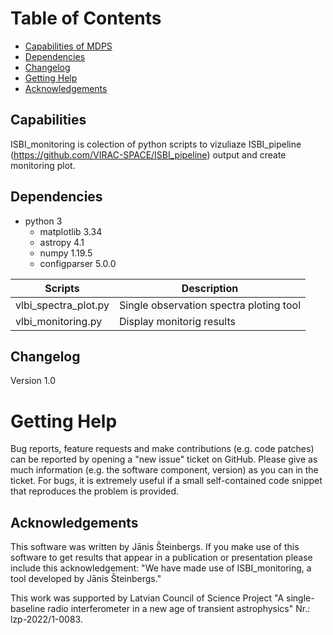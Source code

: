 
# Table of Contents
- [Capabilities of MDPS](#capabilities-of-mdps)
- [Dependencies](#dependencies)
- [Changelog](#changelog)
- [Getting Help](#getting-help)
- [Acknowledgements](#acknowledgements)
  
## Capabilities
ISBI_monitoring is colection of python scripts to vizuliaze ISBI_pipeline (https://github.com/VIRAC-SPACE/ISBI_pipeline) output and create monitoring plot.

## Dependencies
- python 3
  - matplotlib 3.34
  - astropy 4.1
  - numpy 1.19.5
  - configparser 5.0.0
    
| **Scripts** | **Description** |
| --- | --- |
| vlbi_spectra_plot.py | Single observation spectra ploting tool|
| vlbi_monitoring.py | Display monitorig results|

## Changelog
Version 1.0

# Getting Help

Bug reports, feature requests and make contributions (e.g. code patches) can be reported by opening a &quot;new issue&quot; ticket on GitHub. Please give as much information (e.g. the software component, version) as you can in the ticket. For bugs, it is extremely useful if a small self-contained code snippet that reproduces the problem is provided.

## Acknowledgements
This software was written by Jānis Šteinbergs. If you make use of this software to get results that appear in a publication or presentation please include this acknowledgement: &quot;We have made use of ISBI_monitoring, a tool developed by Jānis Šteinbergs.&quot;

This work was supported by Latvian Council of Science Project "A single-baseline radio interferometer in a new age of transient astrophysics" Nr.: lzp-2022/1-0083.
